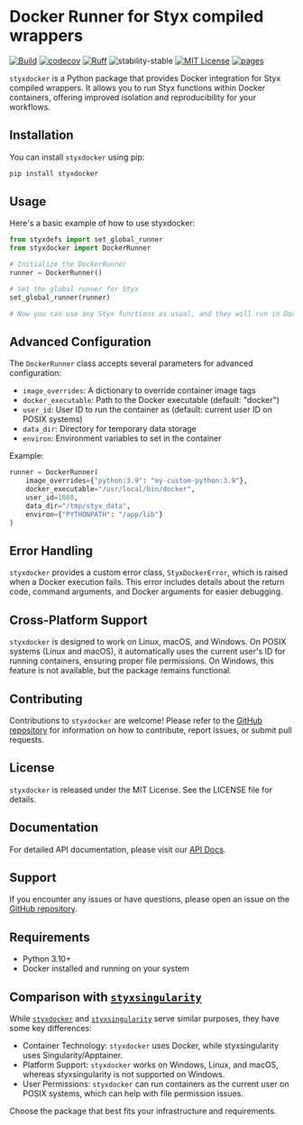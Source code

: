 # Docker Runner for Styx compiled wrappers

[![Build](https://github.com/childmindresearch/styxdocker/actions/workflows/test.yaml/badge.svg?branch=main)](https://github.com/childmindresearch/styxdocker/actions/workflows/test.yaml?query=branch%3Amain)
[![codecov](https://codecov.io/gh/childmindresearch/styxdocker/branch/main/graph/badge.svg?token=22HWWFWPW5)](https://codecov.io/gh/childmindresearch/styxdocker)
[![Ruff](https://img.shields.io/endpoint?url=https://raw.githubusercontent.com/astral-sh/ruff/main/assets/badge/v2.json)](https://github.com/astral-sh/ruff)
![stability-stable](https://img.shields.io/badge/stability-stable-green.svg)
[![MIT License](https://img.shields.io/badge/license-MIT-blue.svg)](https://github.com/childmindresearch/styxdocker/blob/main/LICENSE)
[![pages](https://img.shields.io/badge/api-docs-blue)](https://childmindresearch.github.io/styxdocker)

`styxdocker` is a Python package that provides Docker integration for Styx compiled wrappers. It allows you to run Styx functions within Docker containers, offering improved isolation and reproducibility for your workflows.

## Installation
You can install `styxdocker` using pip:

```bash
pip install styxdocker
```

## Usage

Here's a basic example of how to use styxdocker:

```Python
from styxdefs import set_global_runner
from styxdocker import DockerRunner

# Initialize the DockerRunner
runner = DockerRunner()

# Set the global runner for Styx
set_global_runner(runner)

# Now you can use any Styx functions as usual, and they will run in Docker containers
```

## Advanced Configuration
The `DockerRunner` class accepts several parameters for advanced configuration:

- `image_overrides`: A dictionary to override container image tags
- `docker_executable`: Path to the Docker executable (default: "docker")
- `user_id`: User ID to run the container as (default: current user ID on POSIX systems)
- `data_dir`: Directory for temporary data storage
- `environ`: Environment variables to set in the container

Example:
```python
runner = DockerRunner(
    image_overrides={"python:3.9": "my-custom-python:3.9"},
    docker_executable="/usr/local/bin/docker",
    user_id=1000,
    data_dir="/tmp/styx_data",
    environ={"PYTHONPATH": "/app/lib"}
)
```

## Error Handling

`styxdocker` provides a custom error class, `StyxDockerError`, which is raised when a Docker execution fails. This error includes details about the return code, command arguments, and Docker arguments for easier debugging.

## Cross-Platform Support

`styxdocker` is designed to work on Linux, macOS, and Windows. On POSIX systems (Linux and macOS), it automatically uses the current user's ID for running containers, ensuring proper file permissions. On Windows, this feature is not available, but the package remains functional.

## Contributing

Contributions to `styxdocker` are welcome! Please refer to the [GitHub repository](https://github.com/childmindresearch/styxdocker) for information on how to contribute, report issues, or submit pull requests.

## License

`styxdocker` is released under the MIT License. See the LICENSE file for details.

## Documentation

For detailed API documentation, please visit our [API Docs](https://childmindresearch.github.io/styxdocker).

## Support

If you encounter any issues or have questions, please open an issue on the [GitHub repository](https://github.com/childmindresearch/styxdocker).

## Requirements

- Python 3.10+
- Docker installed and running on your system

## Comparison with [`styxsingularity`](https://github.com/childmindresearch/styxsingularity)

While [`styxdocker`](https://github.com/childmindresearch/styxdocker) and [`styxsingularity`](https://github.com/childmindresearch/styxsingularity) serve similar purposes, they have some key differences:

- Container Technology: `styxdocker` uses Docker, while styxsingularity uses Singularity/Apptainer.
- Platform Support: `styxdocker` works on Windows, Linux, and macOS, whereas styxsingularity is not supported on Windows.
- User Permissions: `styxdocker` can run containers as the current user on POSIX systems, which can help with file permission issues.

Choose the package that best fits your infrastructure and requirements.
